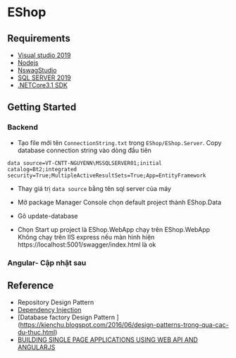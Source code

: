 # EShop
## Requirements
  *  [Visual studio 2019](https://visualstudio.microsoft.com/)
  *  [Nodejs](https://nodejs.org/en/)
  *  [NswagStudio](https://github.com/RicoSuter/NSwag/wiki/NSwagStudio)
  *  [SQL SERVER 2019](https://www.microsoft.com/en-us/sql-server/sql-server-2019)
  *  [.NETCore3.1 SDK](https://dotnet.microsoft.com/download/dotnet-core/3.1)

## Getting Started

### Backend

* Tạo file mới tên `ConnectionString.txt` trong `EShop/EShop.Server`. Copy database connection string vào dòng đầu tiên

```
data source=VT-CNTT-NGUYENN\MSSQLSERVER01;initial catalog=Bt2;integrated security=True;MultipleActiveResultSets=True;App=EntityFramework 
```

* Thay giá trị `data source` bằng tên sql server của máy

* Mở package Manager Console chọn default project thành EShop.Data

* Gõ update-database

* Chọn Start up project là EShop.WebApp chạy trên EShop.WebApp Không chạy
trên IIS express nếu màn hình hiện https://localhost:5001/swagger/index.html
là ok

### Angular- Cập nhật sau

## Reference
   * Repository Design Pattern
   * [Dependency Injection](https://tedu.com.vn/lap-trinh-aspnet-core/co-che-dependency-injection-trong-aspnet-core-256.html)
   * [Database factory Design Pattern ] (https://kienchu.blogspot.com/2016/06/design-patterns-trong-qua-cac-du-thuc.html)
   * [BUILDING SINGLE PAGE APPLICATIONS USING WEB API AND ANGULARJS](https://chsakell.com/2015/08/23/building-single-page-applications-using-web-api-and-angularjs-free-e-book/#architecture)
